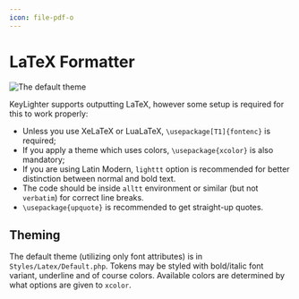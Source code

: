 ```yaml
---
icon: file-pdf-o
---
```


# LaTeX Formatter

![The default theme](https://user-images.githubusercontent.com/2938672/27013405-725720aa-4ee3-11e7-808f-b1c7ebe7fda3.png)

KeyLighter supports outputting LaTeX, however some setup is required for this
to work properly:

- Unless you use XeLaTeX or LuaLaTeX, `\usepackage[T1]{fontenc}` is required;
- If you apply a theme which uses colors, `\usepackage{xcolor}` is also mandatory;
- If you are using Latin Modern, `lighttt` option is recommended for better
  distinction between normal and bold text.
- The code should be inside `alltt` environment or similar (but not `verbatim`)
  for correct line breaks.
- `\usepackage{upquote}` is recommended to get straight-up quotes.

## Theming

The default theme (utilizing only font attributes) is in `Styles/Latex/Default.php`.
Tokens may be styled with bold/italic font variant, underline and of course colors.
Available colors are determined by what options are given to `xcolor`.
